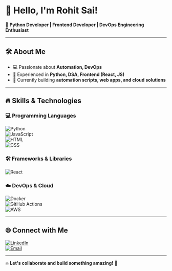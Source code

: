 # 👋 Hello, I'm Rohit Sai!  
🚀 **Python Developer | Frontend Developer | DevOps Engineering Enthusiast**  

---

## 🛠️ About Me  
- 💻 Passionate about **Automation, DevOps**    
- 📌 Experienced in **Python, DSA, Frontend (React, JS)**  
- 🚀 Currently building **automation scripts, web apps, and cloud solutions**  

---

## 🔥 Skills & Technologies  
### 💻 Programming Languages  
![Python](https://img.shields.io/badge/Python-FFD43B?style=flat&logo=python&logoColor=blue)  
![JavaScript](https://img.shields.io/badge/JavaScript-F7DF1E?style=flat&logo=javascript&logoColor=black)  
![HTML](https://img.shields.io/badge/HTML5-E34F26?style=flat&logo=html5&logoColor=white)  
![CSS](https://img.shields.io/badge/CSS3-1572B6?style=flat&logo=css3&logoColor=white)  

### 🛠️ Frameworks & Libraries  
![React](https://img.shields.io/badge/React-61DAFB?style=flat&logo=react&logoColor=black)    

### ☁️ DevOps & Cloud  
![Docker](https://img.shields.io/badge/Docker-2496ED?style=flat&logo=docker&logoColor=white)  
![GitHub Actions](https://img.shields.io/badge/GitHub%20Actions-2088FF?style=flat&logo=github-actions&logoColor=white)  
![AWS](https://img.shields.io/badge/AWS-232F3E?style=flat&logo=amazon-aws&logoColor=white)  
 

---
## 🌐 Connect with Me  
[![LinkedIn](https://img.shields.io/badge/LinkedIn-0077B5?style=flat&logo=linkedin&logoColor=white)](https://www.linkedin.com/in/rohit-sai-kaggolu-579487250/)    
[![Email](https://img.shields.io/badge/Email-D14836?style=flat&logo=gmail&logoColor=white)](mailto:rohitsai20102004@gmail.com)  

---

🔥 **Let's collaborate and build something amazing!** 🚀
